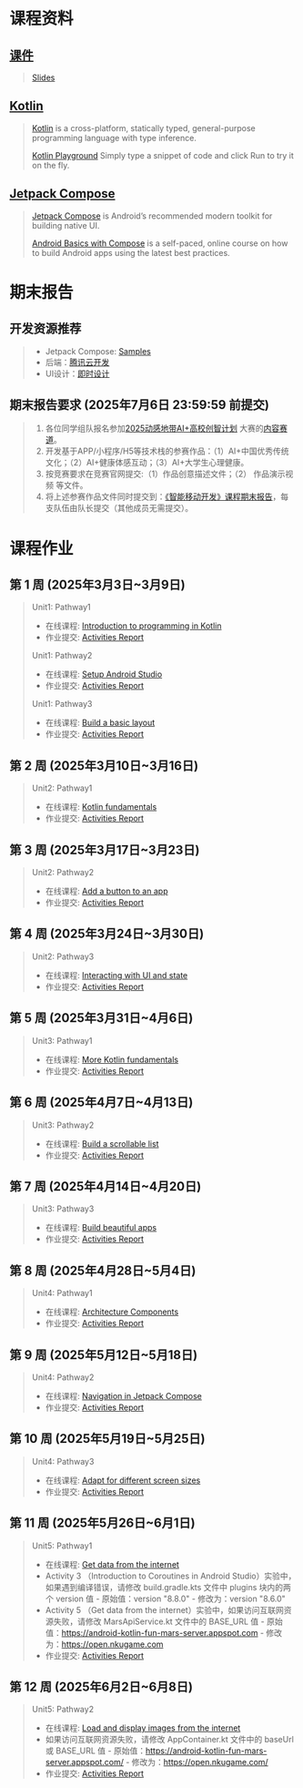# 课程资料

## [课件](https://docs.qq.com/s/9ciGd-kKPqji-7oXgP7L8W)
> [Slides](https://docs.qq.com/s/9ciGd-kKPqji-7oXgP7L8W)  

## [Kotlin](https://kotlinlang.org/)  
> [Kotlin](https://kotlinlang.org/) is a cross-platform, statically typed, general-purpose programming language with type inference. 
> 
> [Kotlin Playground](https://developer.android.google.cn/training/kotlinplayground) Simply type a snippet of code and click Run to try it on the fly.

## [Jetpack Compose](https://developer.android.com/develop/ui/compose)
> [Jetpack Compose](https://developer.android.com/develop/ui/compose) is Android’s recommended modern toolkit for building native UI. 
> 
> [Android Basics with Compose](https://developer.android.google.cn/courses/android-basics-compose/course) is a self-paced, online course on how to build Android apps using the latest best practices. 

# 期末报告 

## 开发资源推荐
> - Jetpack Compose: [Samples](https://github.com/android/compose-samples)
> - 后端：[腾讯云开发](https://tcb.cloud.tencent.com/)
> - UI设计：[即时设计](https://js.design)

## 期末报告要求 (2025年7月6日 23:59:59 前提交)
> 1. 各位同学组队报名参加[2025动感地带AI+高校创智计划](https://g.migufun.com/aIfmau) 大赛的[内容赛道](https://www.migufun.com/5gcampus/?fromSource=others&pageId=102004)。
> 2. 开发基于APP/小程序/H5等技术栈的参赛作品：（1）AI+中国优秀传统文化；（2）AI+健康体感互动；（3）AI+大学生心理健康。
> 3. 按竞赛要求在竞赛官网提交:（1）作品创意描述文件；（2） 作品演示视频 等文件。
> 4. 将上述参赛作品文件同时提交到：[《智能移动开发》课程期末报告](https://docs.qq.com/form/page/DYkhOc3d1ek9CR2NN)，每支队伍由队长提交（其他成员无需提交）。


# 课程作业
## 第 1 周 (2025年3月3日~3月9日)
> Unit1: Pathway1
> - 在线课程: [Introduction to programming in Kotlin](https://developer.android.google.cn/courses/pathways/android-basics-compose-unit-1-pathway-1)
> - 作业提交: [Activities Report](https://docs.qq.com/form/page/DYmVaZ2RJWGxNQUtu)
> 
> Unit1: Pathway2
> - 在线课程: [Setup Android Studio](https://developer.android.google.cn/courses/pathways/android-basics-compose-unit-1-pathway-2)
> - 作业提交: [Activities Report](https://docs.qq.com/form/page/DYmJtT21xZm9VS011)
> 
> Unit1: Pathway3
> - 在线课程: [Build a basic layout](https://developer.android.google.cn/courses/pathways/android-basics-compose-unit-1-pathway-3)
> - 作业提交: [Activities Report](https://docs.qq.com/form/page/DYmtDZWR0c3ZnbndK)

## 第 2 周 (2025年3月10日~3月16日)
> Unit2: Pathway1
> - 在线课程: [Kotlin fundamentals](https://developer.android.google.cn/courses/pathways/android-basics-compose-unit-2-pathway-1)
> - 作业提交: [Activities Report](https://docs.qq.com/form/page/DYm9YQm5YdnVmem5E)

## 第 3 周 (2025年3月17日~3月23日)
> Unit2: Pathway2
> - 在线课程: [Add a button to an app](https://developer.android.google.cn/courses/pathways/android-basics-compose-unit-2-pathway-2)
> - 作业提交: [Activities Report](https://docs.qq.com/form/page/DYmpzZWJUeFNHbmZ3)

## 第 4 周 (2025年3月24日~3月30日)
> Unit2: Pathway3
> - 在线课程: [Interacting with UI and state](https://developer.android.google.cn/courses/pathways/android-basics-compose-unit-2-pathway-3)
> - 作业提交: [Activities Report](https://docs.qq.com/form/page/DYnJXRkdmdEdETnpr)

## 第 5 周 (2025年3月31日~4月6日)
> Unit3: Pathway1
> - 在线课程: [More Kotlin fundamentals](https://developer.android.google.cn/courses/pathways/android-basics-compose-unit-3-pathway-1)
> - 作业提交: [Activities Report](https://docs.qq.com/form/page/DYk9LREJOdUVIcnJ5)

## 第 6 周 (2025年4月7日~4月13日)
> Unit3: Pathway2
> - 在线课程: [Build a scrollable list](https://developer.android.google.cn/courses/pathways/android-basics-compose-unit-3-pathway-2)
> - 作业提交: [Activities Report](https://docs.qq.com/form/page/DYm5SZm1hZXZOdHdr)

## 第 7 周 (2025年4月14日~4月20日)
> Unit3: Pathway3
> - 在线课程: [Build beautiful apps](https://developer.android.google.cn/courses/pathways/android-basics-compose-unit-3-pathway-3)
> - 作业提交: [Activities Report](https://docs.qq.com/form/page/DYndIa3VuZVVOWFNN)

## 第 8 周 (2025年4月28日~5月4日)
> Unit4: Pathway1
> - 在线课程: [Architecture Components](https://developer.android.google.cn/courses/pathways/android-basics-compose-unit-4-pathway-1)
> - 作业提交: [Activities Report](https://docs.qq.com/form/page/DYk5zTG9DamRURHVE)

## 第 9 周 (2025年5月12日~5月18日)
> Unit4: Pathway2
> - 在线课程: [Navigation in Jetpack Compose](https://developer.android.google.cn/courses/pathways/android-basics-compose-unit-4-pathway-2)
> - 作业提交: [Activities Report](https://docs.qq.com/form/page/DYmFkUUpQWkF4QUZm)

## 第 10 周 (2025年5月19日~5月25日)
> Unit4: Pathway3
> - 在线课程: [Adapt for different screen sizes](https://developer.android.google.cn/courses/pathways/android-basics-compose-unit-4-pathway-3)
> - 作业提交: [Activities Report](https://docs.qq.com/form/page/DYmxUWVRvRkdrS09N)

## 第 11 周 (2025年5月26日~6月1日)
> Unit5: Pathway1
> - 在线课程: [Get data from the internet](https://developer.android.google.cn/courses/pathways/android-basics-compose-unit-5-pathway-1)
> - Activity 3 （Introduction to Coroutines in Android Studio）实验中，如果遇到编译错误，请修改 build.gradle.kts 文件中 plugins 块内的两个 version 值
    - 原始值：version "8.8.0"
    - 修改为：version "8.6.0"
> - Activity 5 （Get data from the internet）实验中，如果访问互联网资源失败，请修改 MarsApiService.kt 文件中的 BASE_URL 值
    - 原始值：https://android-kotlin-fun-mars-server.appspot.com
    - 修改为：https://open.nkugame.com
> - 作业提交: [Activities Report](https://docs.qq.com/form/page/DYnRkWGxpc1FwSWFq)

## 第 12 周 (2025年6月2日~6月8日)
> Unit5: Pathway2
> - 在线课程: [Load and display images from the internet](https://developer.android.google.cn/courses/pathways/android-basics-compose-unit-5-pathway-2)
> - 如果访问互联网资源失败，请修改 AppContainer.kt 文件中的 baseUrl 或 BASE_URL 值
    - 原始值：https://android-kotlin-fun-mars-server.appspot.com/
    - 修改为：https://open.nkugame.com/
> - 作业提交: [Activities Report](https://docs.qq.com/form/page/DYnhOaFV0Unh1T3Rh)
